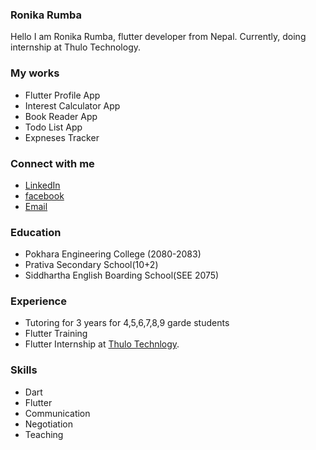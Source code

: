 ### Ronika Rumba
Hello I am Ronika Rumba, flutter developer from Nepal. Currently, doing internship at Thulo Technology.


### My works
- Flutter Profile App
- Interest Calculator App
- Book Reader App
- Todo List App
- Expneses Tracker

### Connect with me
- [LinkedIn]()
- [facebook]()
- [Email](mailto:roneecarumba99@gmail.com)

### Education
- Pokhara Engineering College (2080-2083)
- Prativa Secondary School(10+2)
- Siddhartha English Boarding School(SEE 2075)

### Experience
- Tutoring for 3 years for 4,5,6,7,8,9 garde students
- Flutter Training
- Flutter Internship at [Thulo Technlogy](https://thulotechnology.com/).
  
### Skills
- Dart
- Flutter
- Communication
- Negotiation
- Teaching
